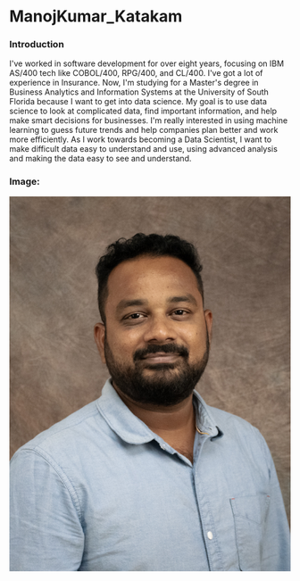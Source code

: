 # ManojKumar_Katakam

### Introduction

I've worked in software development for over eight years, focusing on IBM AS/400 tech like COBOL/400, RPG/400, and CL/400. I've got a lot of experience in Insurance. Now, I'm studying for a Master's degree in Business Analytics and Information Systems at the University of South Florida because I want to get into data science. My goal is to use data science to look at complicated data, find important information, and help make smart decisions for businesses. I'm really interested in using machine learning to guess future trends and help companies plan better and work more efficiently. As I work towards becoming a Data Scientist, I want to make difficult data easy to understand and use, using advanced analysis and making the data easy to see and understand.

### Image:
![Alt text](Manojkumarkatakam-image.jpg)
